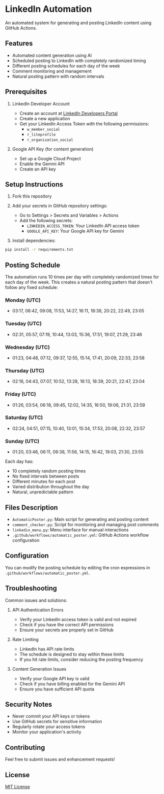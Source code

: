 # LinkedIn Automation

An automated system for generating and posting LinkedIn content using GitHub Actions.

## Features

- Automated content generation using AI
- Scheduled posting to LinkedIn with completely randomized timing
- Different posting schedules for each day of the week
- Comment monitoring and management
- Natural posting pattern with random intervals

## Prerequisites

1. LinkedIn Developer Account

   - Create an account at [LinkedIn Developers Portal](https://developer.linkedin.com/)
   - Create a new application
   - Get your LinkedIn Access Token with the following permissions:
     - `w_member_social`
     - `r_liteprofile`
     - `r_organization_social`

2. Google API Key (for content generation)
   - Set up a Google Cloud Project
   - Enable the Gemini API
   - Create an API key

## Setup Instructions

1. Fork this repository
2. Add your secrets in GitHub repository settings:

   - Go to Settings > Secrets and Variables > Actions
   - Add the following secrets:
     - `LINKEDIN_ACCESS_TOKEN`: Your LinkedIn API access token
     - `GOOGLE_API_KEY`: Your Google API key for Gemini

3. Install dependencies:

```bash
pip install -r requirements.txt
```

## Posting Schedule

The automation runs 10 times per day with completely randomized times for each day of the week. This creates a natural posting pattern that doesn't follow any fixed schedule:

### Monday (UTC)

- 03:17, 06:42, 09:08, 11:53, 14:27, 16:11, 18:38, 20:22, 22:49, 23:05

### Tuesday (UTC)

- 02:31, 05:57, 07:19, 10:44, 13:03, 15:36, 17:51, 19:07, 21:29, 23:46

### Wednesday (UTC)

- 01:23, 04:48, 07:12, 09:37, 12:55, 15:14, 17:41, 20:09, 22:33, 23:58

### Thursday (UTC)

- 02:16, 04:43, 07:07, 10:52, 13:28, 16:13, 18:39, 20:21, 22:47, 23:04

### Friday (UTC)

- 01:26, 03:54, 06:18, 09:45, 12:02, 14:35, 16:50, 19:06, 21:31, 23:59

### Saturday (UTC)

- 02:24, 04:51, 07:15, 10:40, 13:01, 15:34, 17:53, 20:08, 22:32, 23:57

### Sunday (UTC)

- 01:20, 03:46, 06:11, 09:38, 11:56, 14:15, 16:42, 19:03, 21:30, 23:55

Each day has:

- 10 completely random posting times
- No fixed intervals between posts
- Different minutes for each post
- Varied distribution throughout the day
- Natural, unpredictable pattern

## Files Description

- `AutomaticPoster.py`: Main script for generating and posting content
- `comment_checker.py`: Script for monitoring and managing post comments
- `linkedin_menu.py`: Menu interface for manual interactions
- `.github/workflows/automatic_poster.yml`: GitHub Actions workflow configuration

## Configuration

You can modify the posting schedule by editing the cron expressions in `.github/workflows/automatic_poster.yml`.

## Troubleshooting

Common issues and solutions:

1. API Authentication Errors

   - Verify your LinkedIn access token is valid and not expired
   - Check if you have the correct API permissions
   - Ensure your secrets are properly set in GitHub

2. Rate Limiting

   - LinkedIn has API rate limits
   - The schedule is designed to stay within these limits
   - If you hit rate limits, consider reducing the posting frequency

3. Content Generation Issues
   - Verify your Google API key is valid
   - Check if you have billing enabled for the Gemini API
   - Ensure you have sufficient API quota

## Security Notes

- Never commit your API keys or tokens
- Use GitHub secrets for sensitive information
- Regularly rotate your access tokens
- Monitor your application's activity

## Contributing

Feel free to submit issues and enhancement requests!

## License

[MIT License](LICENSE)
